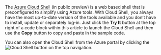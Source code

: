 
The [Azure Cloud Shell](../articles/cloud-shell/quickstart.md) (in public preview) is a web based shell that is preconfigured to simplify using Azure tools. With Cloud Shell, you always have the most up-to-date version of the tools available and you don’t have to install, update or separately log-in. Just click the **Try It** button at the top right of a code block within this article to launch the Cloud Shell and then use the **Copy** button to copy and paste in the sample code.

You can also open the Cloud Shell from the Azure portal by clicking the ![Cloud Shell](./media/cloud-shell-try-it/cs-button.png) button on the top navigation. 
 








